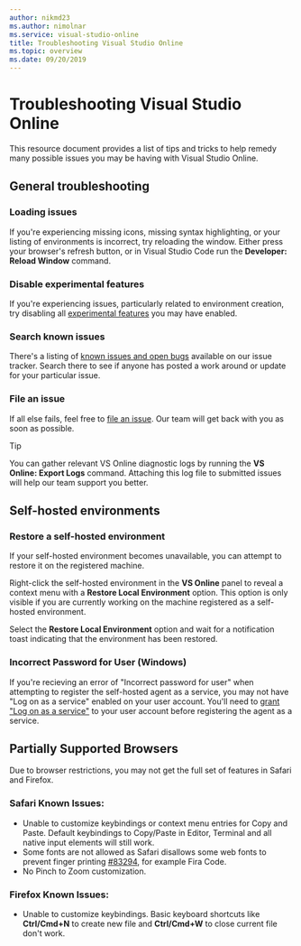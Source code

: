```yaml
---
author: nikmd23
ms.author: nimolnar
ms.service: visual-studio-online
title: Troubleshooting Visual Studio Online
ms.topic: overview
ms.date: 09/20/2019
---
```


# Troubleshooting Visual Studio Online

This resource document provides a list of tips and tricks to help remedy many possible issues you may be having with Visual Studio Online.

## General troubleshooting

### Loading issues

If you're experiencing missing icons, missing syntax highlighting, or your listing of environments is incorrect, try reloading the window. Either press your browser's refresh button, or in Visual Studio Code run the **Developer: Reload Window** command.

### Disable experimental features

If you're experiencing issues, particularly related to environment creation, try disabling all [experimental features](../reference/configuring.md#experimental-features) you may have enabled.

### Search known issues

There's a listing of [known issues and open bugs](https://github.com/MicrosoftDocs/vsonline/labels/bug) available on our issue tracker. Search there to see if anyone has posted a work around or update for your particular issue.

### File an issue

If all else fails, feel free to [file an issue](https://github.com/MicrosoftDocs/vsonline/issues/new). Our team will get back with you as soon as possible.

> [!TIP]
> You can gather relevant VS Online diagnostic logs by running the **VS Online: Export Logs** command. Attaching this log file to submitted issues will help our team support you better.

## Self-hosted environments

### Restore a self-hosted environment

If your self-hosted environment becomes unavailable, you can attempt to restore it on the registered machine. 

Right-click the self-hosted environment in the **VS Online** panel to reveal a context menu with a **Restore Local Environment** option. This option is only visible if you are currently working on the machine registered as a self-hosted environment.

Select the **Restore Local Environment** option and wait for a notification toast indicating that the environment has been restored.

### Incorrect Password for User (Windows)
If you're recieving an error of "Incorrect password for user" when attempting to register the self-hosted agent as a service, you may not have "Log on as a service" enabled on your user account. You'll need to [grant "Log on as a service"](https://docs.microsoft.com/en-us/windows/security/threat-protection/security-policy-settings/log-on-as-a-service) to your user account before registering the agent as a service.

## Partially Supported Browsers
Due to browser restrictions, you may not get the full set of features in Safari and Firefox.

### Safari Known Issues:
- Unable to customize keybindings or context menu entries for Copy and Paste. Default keybindings to Copy/Paste in Editor, Terminal and all native input elements will still work.
- Some fonts are not allowed as Safari disallows some web fonts to prevent finger printing [#83294](https://github.com/microsoft/vscode/issues/83294), for example Fira Code.
- No Pinch to Zoom customization.

### Firefox Known Issues:
- Unable to customize keybindings. Basic keyboard shortcuts like **Ctrl/Cmd+N** to create new file and **Ctrl/Cmd+W** to close current file don't work. 

